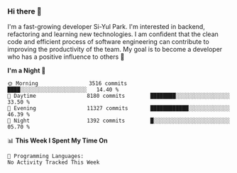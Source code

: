 ### Hi there 👋


I'm a fast-growing developer Si-Yul Park. I'm interested in backend, refactoring and learning new technologies. I am confident that the clean code and efficient process of software engineering can contribute to improving the productivity of the team. My goal is to become a developer who has a positive influence to others 🔭

<!--START_SECTION:waka-->
**I'm a Night 🦉** 

```text
🌞 Morning                3516 commits        ████░░░░░░░░░░░░░░░░░░░░░   14.40 % 
🌆 Daytime                8180 commits        ████████░░░░░░░░░░░░░░░░░   33.50 % 
🌃 Evening                11327 commits       ████████████░░░░░░░░░░░░░   46.39 % 
🌙 Night                  1392 commits        █░░░░░░░░░░░░░░░░░░░░░░░░   05.70 % 
```


📊 **This Week I Spent My Time On** 

```text
💬 Programming Languages: 
No Activity Tracked This Week
```


<!--END_SECTION:waka-->
